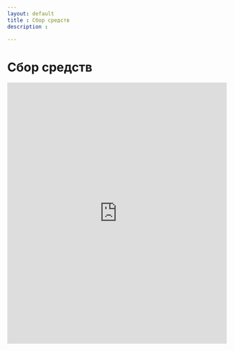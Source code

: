```yaml
---
layout: default
title : Сбор средств
description : 

---
```


# Сбор средств

<iframe 
  src="https://www.tbank.ru/collectmoney/crowd/r_EDdewOeJtG.OSTAisfGzq/nzJ5h45745/?short_link=oyWXovjFKT&httpMethod=GET" 
  width="100%" 
  height="600" 
  frameborder="0" 
  scrolling="yes" 
  allowfullscreen>
</iframe>
